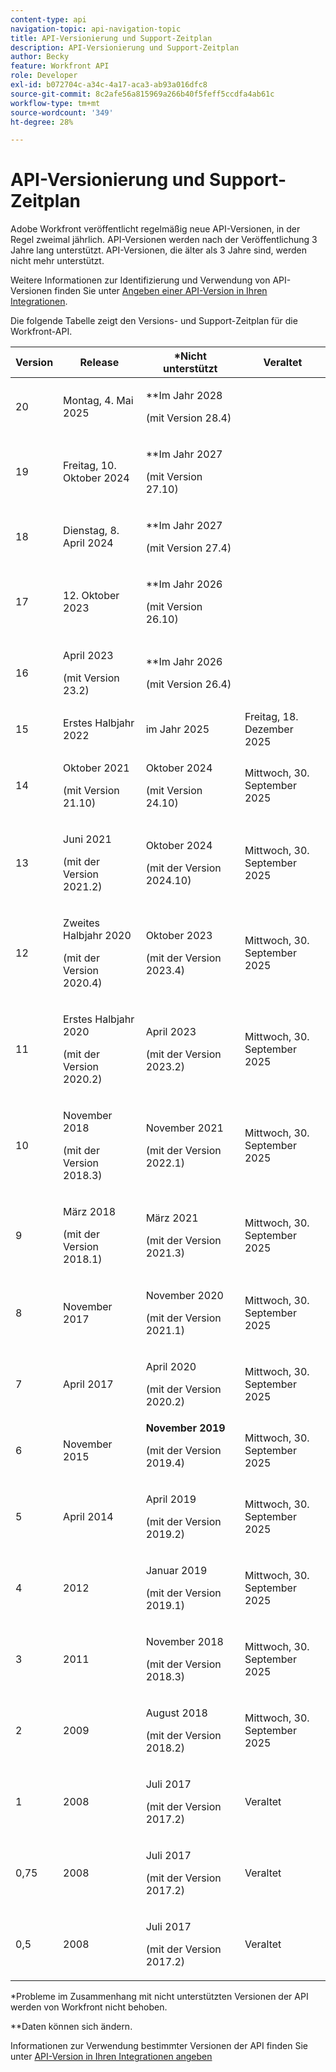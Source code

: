 ```yaml
---
content-type: api
navigation-topic: api-navigation-topic
title: API-Versionierung und Support-Zeitplan
description: API-Versionierung und Support-Zeitplan
author: Becky
feature: Workfront API
role: Developer
exl-id: b072704c-a34c-4a17-aca3-ab93a016dfc8
source-git-commit: 8c2afe56a815969a266b40f5feff5ccdfa4ab61c
workflow-type: tm+mt
source-wordcount: '349'
ht-degree: 28%

---
```


# API-Versionierung und Support-Zeitplan



Adobe Workfront veröffentlicht regelmäßig neue API-Versionen, in der Regel zweimal jährlich. API-Versionen werden nach der Veröffentlichung 3 Jahre lang unterstützt. API-Versionen, die älter als 3 Jahre sind, werden nicht mehr unterstützt.

Weitere Informationen zur Identifizierung und Verwendung von API-Versionen finden Sie unter [Angeben einer API-Version in Ihren Integrationen](/help/quicksilver/wf-api/api/specify-api-version-integrations.md).

Die folgende Tabelle zeigt den Versions- und Support-Zeitplan für die Workfront-API.

<table style="table-layout:auto"> 
 <col> 
 <col> 
 <col> 
 <thead> 
  <tr> 
   <th><strong>Version</strong> </th> 
   <th><strong>Release</strong> </th> 
   <th><strong>*Nicht unterstützt</strong> </th> 
   <th><strong>Veraltet</strong> </th> 
  </tr> 
 </thead> 
 <tbody> 
 <tr>
   <td>20</td> 
   <td> <p>Montag, 4. Mai 2025</p> </td> 
   <td> <p>**Im Jahr 2028</p> <p>(mit Version 28.4)</p> </td> 
   <td></td> 
  </tr> 
 <tr>
   <td>19</td> 
   <td> <p>Freitag, 10. Oktober 2024</p> </td> 
   <td> <p>**Im Jahr 2027</p> <p>(mit Version 27.10)</p> </td> 
   <td></td> 
  </tr> 
 <tr>
   <td>18</td> 
   <td> <p>Dienstag, 8. April 2024</p> </td> 
   <td> <p>**Im Jahr 2027</p> <p>(mit Version 27.4)</p> </td> 
   <td></td> 
  </tr>  <tr>
   <td>17</td> 
   <td> <p>12. Oktober 2023</p> </td> 
   <td> <p>**Im Jahr 2026</p> <p>(mit Version 26.10)</p> </td> 
   <td></td> 
  </tr> 
 <tr>
   <td>16</td> 
   <td> <p>April 2023</p> <p>(mit Version 23.2)</p> </td> 
   <td> <p>**Im Jahr 2026</p> <p>(mit Version 26.4)</p> </td> 
   <td></td> 
  </tr> 
  <tr> 
   <td>15</td> 
   <td>Erstes Halbjahr 2022</td> 
   <td>im Jahr 2025</td> 
   <td>Freitag, 18. Dezember 2025</td> 
  </tr> 
  <tr> 
   <td>14</td> 
   <td> <p>Oktober 2021</p> <p>(mit Version 21.10)</p> </td> 
   <td> <p>Oktober 2024</p> <p>(mit Version 24.10)</p> </td> 
   <td>Mittwoch, 30. September 2025</td> 
  </tr> 
  <tr> 
   <td>13</td> 
   <td> <p>Juni 2021</p> <p>(mit der Version 2021.2)</p> </td> 
   <td> <p>Oktober 2024</p> <p>(mit der Version 2024.10)</p> </td> 
   <td>Mittwoch, 30. September 2025</td> 
  </tr> 
  <tr> 
   <td>12</td> 
   <td> <p>Zweites Halbjahr 2020</p> <p>(mit der Version 2020.4)</p> </td> 
   <td> <p>Oktober 2023</p> <p>(mit der Version 2023.4)</p> </td> 
   <td>Mittwoch, 30. September 2025</td> 
  </tr> 
  <tr> 
   <td>11</td> 
   <td> <p>Erstes Halbjahr 2020</p> <p>(mit der Version 2020.2)</p> </td> 
   <td> <p>April 2023</p> <p>(mit der Version 2023.2)</p> </td> 
   <td>Mittwoch, 30. September 2025</td> 
  </tr> 
  <tr> 
   <td>10</td> 
   <td> <p>November 2018</p> <p>(mit der Version 2018.3)</p> </td> 
   <td> <p>November 2021</p> <p>(mit der Version 2022.1)</p> </td> 
   <td>Mittwoch, 30. September 2025</td> 
  </tr> 
  <tr> 
   <td>9</td> 
   <td> <p>März 2018</p> <p>(mit der Version 2018.1)</p> </td> 
   <td> <p>März 2021</p> <p>(mit der Version 2021.3)</p> </td> 
   <td>Mittwoch, 30. September 2025</td> 
  </tr> 
  <tr> 
   <td>8</td> 
   <td>November 2017</td> 
   <td> <p>November 2020</p> <p>(mit der Version 2021.1)</p> </td> 
   <td>Mittwoch, 30. September 2025</td> 
  </tr> 
  <tr> 
   <td>7</td> 
   <td>April 2017</td> 
   <td> <p>April 2020</p> <p>(mit der Version 2020.2)</p> </td> 
   <td>Mittwoch, 30. September 2025</td> 
  </tr> 
  <tr> 
   <td>6</td> 
   <td>November 2015</td> 
   <td><strong>November 2019</strong> <p>(mit der Version 2019.4)</p> 
   <td>Mittwoch, 30. September 2025</td> 
   </td> 
  </tr> 
  <tr> 
   <td>5</td> 
   <td>April 2014</td> 
   <td> <p>April 2019</p> <p>(mit der Version 2019.2)</p> </td> 
   <td>Mittwoch, 30. September 2025</td> 
  </tr> 
  <tr> 
   <td>4</td> 
   <td>2012</td> 
   <td> <p>Januar 2019</p> <p>(mit der Version 2019.1)</p> </td> 
   <td>Mittwoch, 30. September 2025</td> 
  </tr> 
  <tr> 
   <td>3</td> 
   <td>2011</td> 
   <td> <p>November 2018</p> <p>(mit der Version 2018.3)</p> </td> 
   <td>Mittwoch, 30. September 2025</td> 
  </tr> 
  <tr> 
   <td>2</td> 
   <td>2009</td> 
   <td> <p>August 2018</p> <p>(mit der Version 2018.2)</p> </td> 
   <td>Mittwoch, 30. September 2025</td> 
  </tr> 
  <tr> 
   <td>1</td> 
   <td>2008</td> 
   <td> <p>Juli 2017</p> <p>(mit der Version 2017.2)</p> </td> 
   <td>Veraltet</td> 
  </tr> 
  <tr> 
   <td>0,75</td> 
   <td>2008</td> 
   <td> <p>Juli 2017</p> <p>(mit der Version 2017.2)</p> </td> 
   <td>Veraltet</td> 
  </tr> 
  <tr> 
   <td>0,5</td> 
   <td>2008</td> 
   <td> <p>Juli 2017</p> <p>(mit der Version 2017.2)</p> </td> 
   <td>Veraltet</td> 
  </tr> 
 </tbody> 
</table>

&#42;Probleme im Zusammenhang mit nicht unterstützten Versionen der API werden von Workfront nicht behoben.

&#42;&#42;Daten können sich ändern.

Informationen zur Verwendung bestimmter Versionen der API finden Sie unter [API-Version in Ihren Integrationen angeben](../../wf-api/api/specify-api-version-integrations.md)
